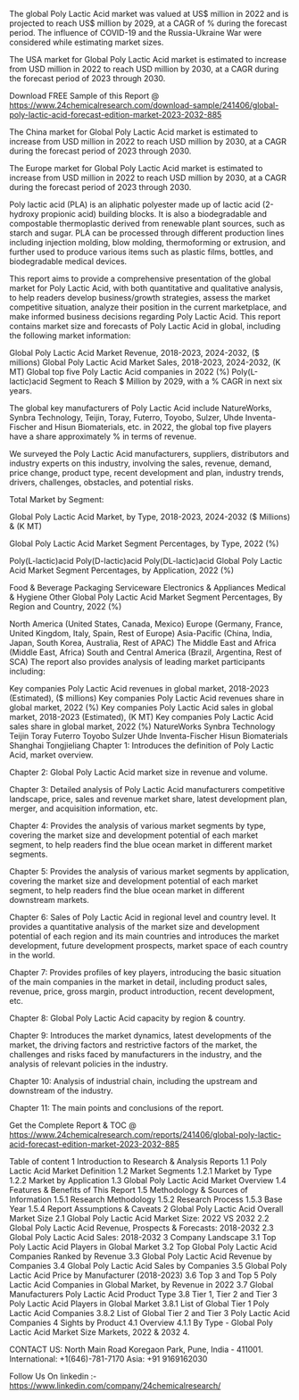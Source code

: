 The global Poly Lactic Acid market was valued at US$ million in 2022 and is projected to reach US$ million by 2029, at a CAGR of % during the forecast period. The influence of COVID-19 and the Russia-Ukraine War were considered while estimating market sizes.

The USA market for Global Poly Lactic Acid market is estimated to increase from USD million in 2022 to reach USD million by 2030, at a CAGR during the forecast period of 2023 through 2030.

Download FREE Sample of this Report @ https://www.24chemicalresearch.com/download-sample/241406/global-poly-lactic-acid-forecast-edition-market-2023-2032-885

The China market for Global Poly Lactic Acid market is estimated to increase from USD million in 2022 to reach USD million by 2030, at a CAGR during the forecast period of 2023 through 2030.

The Europe market for Global Poly Lactic Acid market is estimated to increase from USD million in 2022 to reach USD million by 2030, at a CAGR during the forecast period of 2023 through 2030.

Poly lactic acid (PLA) is an aliphatic polyester made up of lactic acid (2-hydroxy propionic acid) building blocks. It is also a biodegradable and compostable thermoplastic derived from renewable plant sources, such as starch and sugar. PLA can be processed through different production lines including injection molding, blow molding, thermoforming or extrusion, and further used to produce various items such as plastic films, bottles, and biodegradable medical devices.

This report aims to provide a comprehensive presentation of the global market for Poly Lactic Acid, with both quantitative and qualitative analysis, to help readers develop business/growth strategies, assess the market competitive situation, analyze their position in the current marketplace, and make informed business decisions regarding Poly Lactic Acid. This report contains market size and forecasts of Poly Lactic Acid in global, including the following market information:

Global Poly Lactic Acid Market Revenue, 2018-2023, 2024-2032, ($ millions)
Global Poly Lactic Acid Market Sales, 2018-2023, 2024-2032, (K MT)
Global top five Poly Lactic Acid companies in 2022 (%)
Poly(L-lactic)acid Segment to Reach $ Million by 2029, with a % CAGR in next six years.

The global key manufacturers of Poly Lactic Acid include NatureWorks, Synbra Technology, Teijin, Toray, Futerro, Toyobo, Sulzer, Uhde Inventa-Fischer and Hisun Biomaterials, etc. in 2022, the global top five players have a share approximately % in terms of revenue.

We surveyed the Poly Lactic Acid manufacturers, suppliers, distributors and industry experts on this industry, involving the sales, revenue, demand, price change, product type, recent development and plan, industry trends, drivers, challenges, obstacles, and potential risks.

Total Market by Segment:

Global Poly Lactic Acid Market, by Type, 2018-2023, 2024-2032 ($ Millions) & (K MT)

Global Poly Lactic Acid Market Segment Percentages, by Type, 2022 (%)

Poly(L-lactic)acid
Poly(D-lactic)acid
Poly(DL-lactic)acid
Global Poly Lactic Acid Market Segment Percentages, by Application, 2022 (%)

Food & Beverage Packaging
Serviceware
Electronics & Appliances
Medical & Hygiene
Other
Global Poly Lactic Acid Market Segment Percentages, By Region and Country, 2022 (%)

North America (United States, Canada, Mexico)
Europe (Germany, France, United Kingdom, Italy, Spain, Rest of Europe)
Asia-Pacific (China, India, Japan, South Korea, Australia, Rest of APAC)
The Middle East and Africa (Middle East, Africa)
South and Central America (Brazil, Argentina, Rest of SCA)
The report also provides analysis of leading market participants including:

Key companies Poly Lactic Acid revenues in global market, 2018-2023 (Estimated), ($ millions)
Key companies Poly Lactic Acid revenues share in global market, 2022 (%)
Key companies Poly Lactic Acid sales in global market, 2018-2023 (Estimated), (K MT)
Key companies Poly Lactic Acid sales share in global market, 2022 (%)
NatureWorks
Synbra Technology
Teijin
Toray
Futerro
Toyobo
Sulzer
Uhde Inventa-Fischer
Hisun Biomaterials
Shanghai Tongjieliang
Chapter 1: Introduces the definition of Poly Lactic Acid, market overview.

Chapter 2: Global Poly Lactic Acid market size in revenue and volume.

Chapter 3: Detailed analysis of Poly Lactic Acid manufacturers competitive landscape, price, sales and revenue market share, latest development plan, merger, and acquisition information, etc.

Chapter 4: Provides the analysis of various market segments by type, covering the market size and development potential of each market segment, to help readers find the blue ocean market in different market segments.

Chapter 5: Provides the analysis of various market segments by application, covering the market size and development potential of each market segment, to help readers find the blue ocean market in different downstream markets.

Chapter 6: Sales of Poly Lactic Acid in regional level and country level. It provides a quantitative analysis of the market size and development potential of each region and its main countries and introduces the market development, future development prospects, market space of each country in the world.

Chapter 7: Provides profiles of key players, introducing the basic situation of the main companies in the market in detail, including product sales, revenue, price, gross margin, product introduction, recent development, etc.

Chapter 8: Global Poly Lactic Acid capacity by region & country.

Chapter 9: Introduces the market dynamics, latest developments of the market, the driving factors and restrictive factors of the market, the challenges and risks faced by manufacturers in the industry, and the analysis of relevant policies in the industry.

Chapter 10: Analysis of industrial chain, including the upstream and downstream of the industry.

Chapter 11: The main points and conclusions of the report.

Get the Complete Report & TOC @ https://www.24chemicalresearch.com/reports/241406/global-poly-lactic-acid-forecast-edition-market-2023-2032-885

Table of content
1 Introduction to Research & Analysis Reports
1.1 Poly Lactic Acid Market Definition
1.2 Market Segments
1.2.1 Market by Type
1.2.2 Market by Application
1.3 Global Poly Lactic Acid Market Overview
1.4 Features & Benefits of This Report
1.5 Methodology & Sources of Information
1.5.1 Research Methodology
1.5.2 Research Process
1.5.3 Base Year
1.5.4 Report Assumptions & Caveats
2 Global Poly Lactic Acid Overall Market Size
2.1 Global Poly Lactic Acid Market Size: 2022 VS 2032
2.2 Global Poly Lactic Acid Revenue, Prospects & Forecasts: 2018-2032
2.3 Global Poly Lactic Acid Sales: 2018-2032
3 Company Landscape
3.1 Top Poly Lactic Acid Players in Global Market
3.2 Top Global Poly Lactic Acid Companies Ranked by Revenue
3.3 Global Poly Lactic Acid Revenue by Companies
3.4 Global Poly Lactic Acid Sales by Companies
3.5 Global Poly Lactic Acid Price by Manufacturer (2018-2023)
3.6 Top 3 and Top 5 Poly Lactic Acid Companies in Global Market, by Revenue in 2022
3.7 Global Manufacturers Poly Lactic Acid Product Type
3.8 Tier 1, Tier 2 and Tier 3 Poly Lactic Acid Players in Global Market
3.8.1 List of Global Tier 1 Poly Lactic Acid Companies
3.8.2 List of Global Tier 2 and Tier 3 Poly Lactic Acid Companies
4 Sights by Product
4.1 Overview
4.1.1 By Type - Global Poly Lactic Acid Market Size Markets, 2022 & 2032
4.

CONTACT US:
North Main Road Koregaon Park, Pune, India - 411001.
International: +1(646)-781-7170
Asia: +91 9169162030

Follow Us On linkedin :- https://www.linkedin.com/company/24chemicalresearch/
